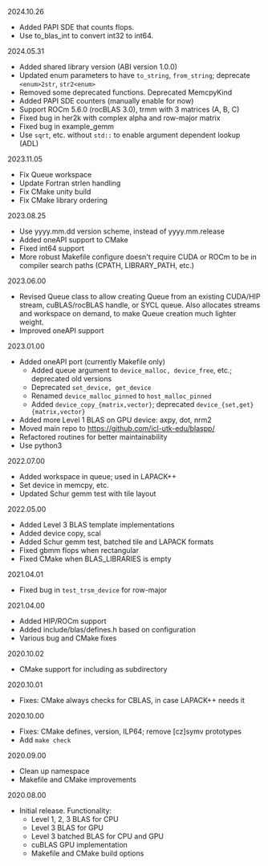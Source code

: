 2024.10.26
  - Added PAPI SDE that counts flops.
  - Use to_blas_int to convert int32 to int64.

2024.05.31
  - Added shared library version (ABI version 1.0.0)
  - Updated enum parameters to have `to_string`, `from_string`;
    deprecate `<enum>2str`, `str2<enum>`
  - Removed some deprecated functions. Deprecated MemcpyKind
  - Added PAPI SDE counters (manually enable for now)
  - Support ROCm 5.6.0 (rocBLAS 3.0), trmm with 3 matrices (A, B, C)
  - Fixed bug in her2k with complex alpha and row-major matrix
  - Fixed bug in example_gemm
  - Use `sqrt`, etc. without `std::` to enable argument dependent lookup (ADL)

2023.11.05
  - Fix Queue workspace
  - Update Fortran strlen handling
  - Fix CMake unity build
  - Fix CMake library ordering

2023.08.25
  - Use yyyy.mm.dd version scheme, instead of yyyy.mm.release
  - Added oneAPI support to CMake
  - Fixed int64 support
  - More robust Makefile configure doesn't require CUDA or ROCm to be in
    compiler search paths (CPATH, LIBRARY_PATH, etc.)

2023.06.00
  - Revised Queue class to allow creating Queue from an existing
    CUDA/HIP stream, cuBLAS/rocBLAS handle, or SYCL queue. Also
    allocates streams and workspace on demand, to make Queue creation
    much lighter weight.
  - Improved oneAPI support

2023.01.00
  - Added oneAPI port (currently Makefile only)
      - Added queue argument to `device_malloc, device_free`, etc.;
        deprecated old versions
      - Deprecated `set_device, get_device`
      - Renamed `device_malloc_pinned` to `host_malloc_pinned`
      - Added `device_copy_{matrix,vector}`;
        deprecated `device_{set,get}{matrix,vector}`
  - Added more Level 1 BLAS on GPU device: axpy, dot, nrm2
  - Moved main repo to https://github.com/icl-utk-edu/blaspp/
  - Refactored routines for better maintainability
  - Use python3

2022.07.00
  - Added workspace in queue; used in LAPACK++
  - Set device in memcpy, etc.
  - Updated Schur gemm test with tile layout

2022.05.00
  - Added Level 3 BLAS template implementations
  - Added device copy, scal
  - Added Schur gemm test, batched tile and LAPACK formats
  - Fixed gbmm flops when rectangular
  - Fixed CMake when BLAS_LIBRARIES is empty

2021.04.01
  - Fixed bug in `test_trsm_device` for row-major

2021.04.00
  - Added HIP/ROCm support
  - Added include/blas/defines.h based on configuration
  - Various bug and CMake fixes

2020.10.02
  - CMake support for including as subdirectory

2020.10.01
  - Fixes: CMake always checks for CBLAS, in case LAPACK++ needs it

2020.10.00
  - Fixes: CMake defines, version, ILP64; remove [cz]symv prototypes
  - Add `make check`

2020.09.00
  - Clean up namespace
  - Makefile and CMake improvements

2020.08.00
  - Initial release. Functionality:
    - Level 1, 2, 3 BLAS for CPU
    - Level 3 BLAS for GPU
    - Level 3 batched BLAS for CPU and GPU
    - cuBLAS GPU implementation
    - Makefile and CMake build options
